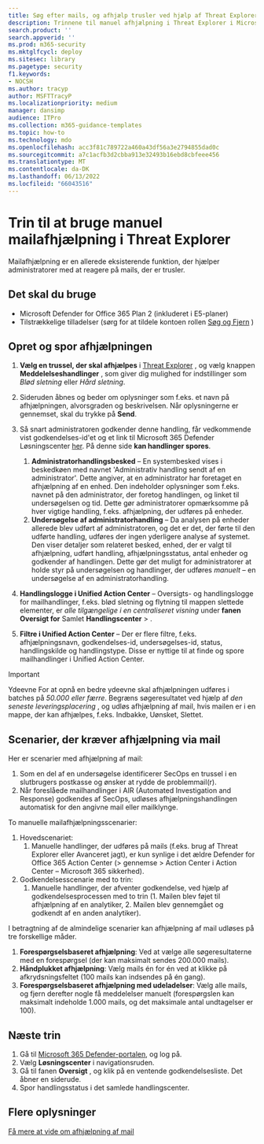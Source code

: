 ```yaml
---
title: Søg efter mails, og afhjælp trusler ved hjælp af Threat Explorer i Microsoft 365 Defender
description: Trinnene til manuel afhjælpning i Threat Explorer i Microsoft 365 Defender, herunder hvordan du får den bedste ydeevne og de scenarier, der kræver afhjælpning.
search.product: ''
search.appverid: ''
ms.prod: m365-security
ms.mktglfcycl: deploy
ms.sitesec: library
ms.pagetype: security
f1.keywords:
- NOCSH
ms.author: tracyp
author: MSFTTracyP
ms.localizationpriority: medium
manager: dansimp
audience: ITPro
ms.collection: m365-guidance-templates
ms.topic: how-to
ms.technology: mdo
ms.openlocfilehash: acc3f81c789722a460a43df56a3e2794855dad0c
ms.sourcegitcommit: a7c1acfb3d2cbba913e32493b16ebd8cbfeee456
ms.translationtype: MT
ms.contentlocale: da-DK
ms.lasthandoff: 06/13/2022
ms.locfileid: "66043516"
---
```

# <a name="steps-to-use-manual-email-remediation-in-threat-explorer"></a>Trin til at bruge manuel mailafhjælpning i Threat Explorer

Mailafhjælpning er en allerede eksisterende funktion, der hjælper administratorer med at reagere på mails, der er trusler.

## <a name="what-youll-need"></a>Det skal du bruge
- Microsoft Defender for Office 365 Plan 2 (inkluderet i E5-planer)
- Tilstrækkelige tilladelser (sørg for at tildele kontoen rollen [Søg og Fjern](https://sip.security.microsoft.com/securitypermissions) )

## <a name="create-and-track-the-remediation"></a>Opret og spor afhjælpningen

1. **Vælg en trussel, der skal afhjælpes** i [Threat Explorer](https://security.microsoft.com/threatexplorer) , og vælg knappen **Meddelelseshandlinger** , som giver dig mulighed for indstillinger som *Blød sletning* eller *Hård sletning*.
1. Sideruden åbnes og beder om oplysninger som f.eks. et navn på afhjælpningen, alvorsgraden og beskrivelsen. Når oplysningerne er gennemset, skal du trykke på **Send**.
1. Så snart administratoren godkender denne handling, får vedkommende vist godkendelses-id'et og et link til Microsoft 365 Defender Løsningscenter [her](https://security.microsoft.com/action-center/history). På denne side **kan handlinger spores**.

    1. **Administratorhandlingsbesked** – En systembesked vises i beskedkøen med navnet 'Administrativ handling sendt af en administrator'. Dette angiver, at en administrator har foretaget en afhjælpning af en enhed. Den indeholder oplysninger som f.eks. navnet på den administrator, der foretog handlingen, og linket til undersøgelsen og tid. Dette gør administratorer opmærksomme på hver vigtige handling, f.eks. afhjælpning, der udføres på enheder.
    1. **Undersøgelse af administratorhandling** – Da analysen på enheder allerede blev udført af administratoren, og det er det, der førte til den udførte handling, udføres der ingen yderligere analyse af systemet. Den viser detaljer som relateret besked, enhed, der er valgt til afhjælpning, udført handling, afhjælpningsstatus, antal enheder og godkender af handlingen. Dette gør det muligt for administratorer at holde styr på undersøgelsen og handlinger, der udføres *manuelt* – en undersøgelse af en administratorhandling.
1. **Handlingslogge i Unified Action Center** – Oversigts- og handlingslogge for mailhandlinger, f.eks. blød sletning og flytning til mappen slettede elementer, er *alle tilgængelige i en centraliseret visning* under **fanen Oversigt for** Samlet **Handlingscenter** > . 
1. **Filtre i Unified Action Center** – Der er flere filtre, f.eks. afhjælpningsnavn, godkendelses-id, undersøgelses-id, status, handlingskilde og handlingstype. Disse er nyttige til at finde og spore mailhandlinger i Unified Action Center.

> [!IMPORTANT]
> Ydeevne For at opnå en bedre ydeevne skal afhjælpningen udføres i batches på *50.000 eller færre*. Begræns søgeresultatet ved hjælp af *den seneste leveringsplacering* , og udløs afhjælpning af mail, hvis mailen er i en mappe, der kan afhjælpes, f.eks. Indbakke, Uønsket, Slettet.

## <a name="scenarios-that-call-for-email-remediation"></a>Scenarier, der kræver afhjælpning via mail

Her er scenarier med afhjælpning af mail:

1. Som en del af en undersøgelse identificerer SecOps en trussel i en slutbrugers postkasse og ønsker at rydde de problemmail(r).
1. Når foreslåede mailhandlinger i AIR (Automated Investigation and Response) godkendes af SecOps, udløses afhjælpningshandlingen automatisk for den angivne mail eller mailklynge.

To manuelle mailafhjælpningsscenarier:

1. Hovedscenariet:
    1. Manuelle handlinger, der udføres på mails (f.eks. brug af Threat Explorer eller Avanceret jagt), er kun synlige i det ældre Defender for Office 365 Action Center (> gennemse > Action Center i Action Center – Microsoft 365 sikkerhed).  
1. Godkendelsesscenarie med to trin:
    1. Manuelle handlinger, der afventer godkendelse, ved hjælp af godkendelsesprocessen med to trin (1. Mailen blev føjet til afhjælpning af en analytiker, 2. Mailen blev gennemgået og godkendt af en anden analytiker).

I betragtning af de almindelige scenarier kan afhjælpning af mail udløses på tre forskellige måder.

1. **Forespørgselsbaseret afhjælpning**: Ved at vælge alle søgeresultaterne med en forespørgsel (der kan maksimalt sendes 200.000 mails).
1. **Håndplukket afhjælpning**: Vælg mails én for én ved at klikke på afkrydsningsfeltet (100 mails kan indsendes på én gang).
1. **Forespørgselsbaseret afhjælpning med udeladelser**: Vælg alle mails, og fjern derefter nogle få meddelelser manuelt (forespørgslen kan maksimalt indeholde 1.000 mails, og det maksimale antal undtagelser er 100).

## <a name="next-steps"></a>Næste trin
1. Gå til [Microsoft 365 Defender-portalen](https://security.microsoft.com), og log på.
1. Vælg **Løsningscenter** i navigationsruden.
1. Gå til fanen **Oversigt** , og klik på en ventende godkendelsesliste. Det åbner en siderude.  
1. Spor handlingsstatus i det samlede handlingscenter.

## <a name="more-information"></a>Flere oplysninger

[Få mere at vide om afhjælpning af mail](../../office-365-security/air-review-approve-pending-completed-actions.md)
